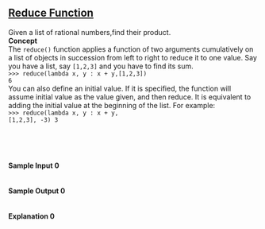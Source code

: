 ## **[Reduce Function](https://www.hackerrank.com/challenges/reduce-function)** 
Given a list of rational numbers,find their product.<br><strong>Concept</strong> <br>
The <code>reduce()</code> function applies a function of two arguments cumulatively on a list of objects in succession from left to right to reduce it to one value. Say you have a list, say <code>[1,2,3]</code> and you have to find its sum.<br><code>>>> reduce(lambda x, y : x + y,[1,2,3])
6</code><br>You can also define an initial value. If it is specified, the function will assume initial value as the value given, and then reduce. It is equivalent to adding the initial value at the beginning of the list. For example:<br><code>>>> reduce(lambda x, y : x + y, [1,2,3], -3)
3

    
   </code><br><br>**Sample Input 0**<br><code></code><br><br>**Sample Output 0**<br><code></code><br><br>**Explanation 0**<br><br>